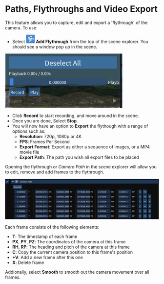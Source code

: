 # Paths, Flythroughs and Video Export

This feature allows you to capture, edit and export a 'flythrough' of the camera. To use:
  - Select ![Add Flythrough](../media/icon-path.png) **Add Flythrough** from the top of the scene explorer. You should see a window pop up in the scene.

![](../media/flythrough-subwindow.png)

  - Click **Record** to start recording, and move around in the scene.
  - Once you are done, Select **Stop**.
  - You will now have an option to **Export** the flythough with a range of options such as:
    - **Resolution**: 720p, 1080p or 4K
    - **FPS**: Frames Per Second
    - **Export Format**: Export as either a sequence of images, or a MP4 movie file
    - **Export Path**: The path you wish all export files to be placed

Opening the flythrough or _Camera Path_ in the scene explorer will allow you to edit, remove and add frames to the flythrough.

![](../media/flythrough-explorer.png)

Each frame consists of the following elements:
  - **T**: The timestamp of each frame
  - **PX**, **PY**, **PZ**: The coordinates of the camera at this frame
  - **RH**, **RP**: The heading and pitch of the camera at this frame
  - **C**: Copy the current camera position to this frame's position
  - **+V**: Add a new frame after this one
  - **X**: Delete frame

Addionally, select **Smooth** to smooth out the camera movement over all frames.
